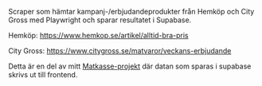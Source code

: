 Scraper som hämtar kampanj-/erbjudandeprodukter från Hemköp och City Gross med Playwright
 och sparar resultatet i Supabase.

Hemköp: https://www.hemkop.se/artikel/alltid-bra-pris

City Gross: https://www.citygross.se/matvaror/veckans-erbjudande

Detta är en del av mitt [Matkasse-projekt]([url](https://github.com/skinksteek/matkasse)) där datan som sparas i supabase skrivs ut till frontend.
